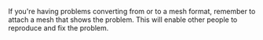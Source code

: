 If you're having problems converting from or to a mesh format, remember to attach a mesh that shows the problem. This will enable other people to reproduce and fix the problem.
